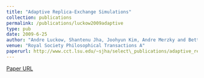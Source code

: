 ```yaml
---
title: "Adaptive Replica-Exchange Simulations"
collection: publications
permalink: /publications/luckow2009adaptive
type: pub
date: 2009-6-25
author: "Andre Luckow, Shantenu Jha, Joohyun Kim, Andre Merzky and Bettina Schnor"
venue: "Royal Society Philosophical Transactions A"
paperurl: http://www.cct.lsu.edu/~sjha/select\_publications/adaptive_repex_ptrsa.pdf
---
```

[Paper URL](http://www.cct.lsu.edu/~sjha/select\_publications/adaptive_repex_ptrsa.pdf)
